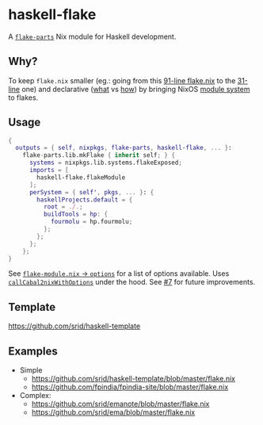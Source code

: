 # haskell-flake

A [`flake-parts`](https://flake.parts/) Nix module for Haskell development.

## Why?

To keep `flake.nix` smaller (eg.: going from this [91-line flake.nix](https://github.com/srid/haskell-template/blob/c082385a7fb2f4c98e59d7642090b3096a66fc51/flake.nix) to the [31-line](https://github.com/srid/haskell-template/blob/master/flake.nix) one) and declarative ([what](https://github.com/srid/emanote-template/blob/c955a08fa685adb2fb81c4d8cefac6e20f417fee/flake.nix#L19-L26) vs [how](https://github.com/srid/emanote-template/blob/78d64b6e1e3497e3bd97012d8bf6f8bd6ec9cdd3/flake.nix#L19-L57)) by bringing NixOS [module system](https://nixos.org/manual/nixos/stable/index.html#sec-writing-modules) to flakes.

## Usage

```nix
{
  outputs = { self, nixpkgs, flake-parts, haskell-flake, ... }:
    flake-parts.lib.mkFlake { inherit self; } {
      systems = nixpkgs.lib.systems.flakeExposed;
      imports = [
        haskell-flake.flakeModule
      ];
      perSystem = { self', pkgs, ... }: {
        haskellProjects.default = {
          root = ./.;
          buildTools = hp: {
            fourmolu = hp.fourmolu;
          };
        };
      };
    };
}
```

See [`flake-module.nix` -> `options`](flake-module.nix) for a list of options available. Uses [`callCabal2nixWithOptions`](https://github.com/NixOS/nixpkgs/blob/f1c167688a6f81f4a51ab542e5f476c8c595e457/pkgs/development/haskell-modules/make-package-set.nix#L245) under the hood.  See [#7](https://github.com/srid/haskell-flake/issues/7) for future improvements.

## Template

https://github.com/srid/haskell-template

## Examples

- Simple
  - https://github.com/srid/haskell-template/blob/master/flake.nix
  - https://github.com/fpindia/fpindia-site/blob/master/flake.nix
- Complex: 
  - https://github.com/srid/emanote/blob/master/flake.nix
  - https://github.com/srid/ema/blob/master/flake.nix
